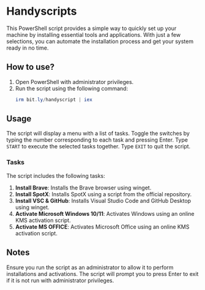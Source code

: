 # Handyscripts

This PowerShell script provides a simple way to quickly set up your machine by installing essential tools and applications. With just a few selections, you can automate the installation process and get your system ready in no time.

## How to use?

1. Open PowerShell with administrator privileges.
2. Run the script using the following command:
    ```powershell
    irm bit.ly/handyscript | iex
    ```

## Usage

The script will display a menu with a list of tasks. Toggle the switches by typing the number corresponding to each task and pressing Enter. Type `START` to execute the selected tasks together. Type `EXIT` to quit the script.

### Tasks

The script includes the following tasks:
1. **Install Brave**: Installs the Brave browser using winget.
2. **Install SpotX**: Installs SpotX using a script from the official repository.
3. **Install VSC & GitHub**: Installs Visual Studio Code and GitHub Desktop using winget.
4. **Activate Microsoft Windows 10/11**: Activates Windows using an online KMS activation script.
5. **Activate MS OFFICE**: Activates Microsoft Office using an online KMS activation script.

## Notes

Ensure you run the script as an administrator to allow it to perform installations and activations. The script will prompt you to press Enter to exit if it is not run with administrator privileges.
